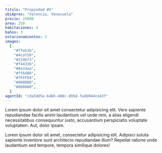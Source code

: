 ```yaml
---
titulo: "Propiedad #5"
ubiAprox: "Valencia, Venezuela"
precio: 25000
area: 250
habitaciones: 4
baños: 3
estacionamientos: 3
images:
  [
    "#ffeb3b",
    "#4caf50",
    "#2196f3",
    "#f44336",
    "#8e24aa",
    "#ff6d00",
    "#7FFFD4",
    "#008B8B",
    "#800000",
  ]
agentId: "cda3465e-6466-408c-895d-fadb944ce43f"
---
```


Lorem ipsum dolor sit amet consectetur adipisicing elit. Vero
sapiente repudiandae facilis animi laudantium vel unde rem, a alias
eligendi necessitatibus consequuntur iusto, accusantium perspiciatis
voluptate voluptatem. Aut, dolor ipsam.

Lorem ipsum dolor sit amet, consectetur adipisicing elit. Adipisci
soluta sapiente inventore sunt architecto repudiandae illum?
Repellat ratione unde laudantium sed tempore, tempora similique
dolores!
